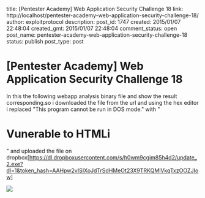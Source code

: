 title: [Pentester Academy] Web Application Security Challenge 18
link: http://localhost/pentester-academy-web-application-security-challenge-18/
author: exploitprotocol
description: 
post_id: 1747
created: 2015/01/07 22:48:04
created_gmt: 2015/01/07 22:48:04
comment_status: open
post_name: pentester-academy-web-application-security-challenge-18
status: publish
post_type: post

# [Pentester Academy] Web Application Security Challenge 18

In this the following webapp analysis binary file and show the result corresponding.so i downloaded the file from the url and using the hex editor i replaced "This program cannot be run in DOS mode." with "<H1>Vunerable to HTMLi</H1>" and uploaded the file on dropbox[https://dl.dropboxusercontent.com/s/h0wm9cgim85h4d2/update_2.exe?dl=1&token_hash=AAHpw2vISIXoJdTrSdHMeOt23X9TRKQMlVkqTxzOOZJIow]  


![](https://4.bp.blogspot.com/-NTXm0K56GPM/UrXb3xEfmSI/AAAAAAAAAJs/1UvW3G6bJy0/s1600/3.PNG)
